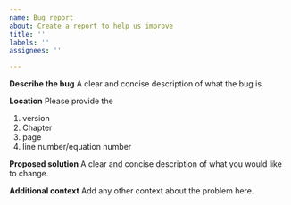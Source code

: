 ```yaml
---
name: Bug report
about: Create a report to help us improve
title: ''
labels: ''
assignees: ''

---
```


**Describe the bug**
A clear and concise description of what the bug is.

**Location**
Please provide the 
1. version 
2. Chapter
3. page
4. line number/equation number

**Proposed solution**
A clear and concise description of what you would like to change.

**Additional context**
Add any other context about the problem here.
